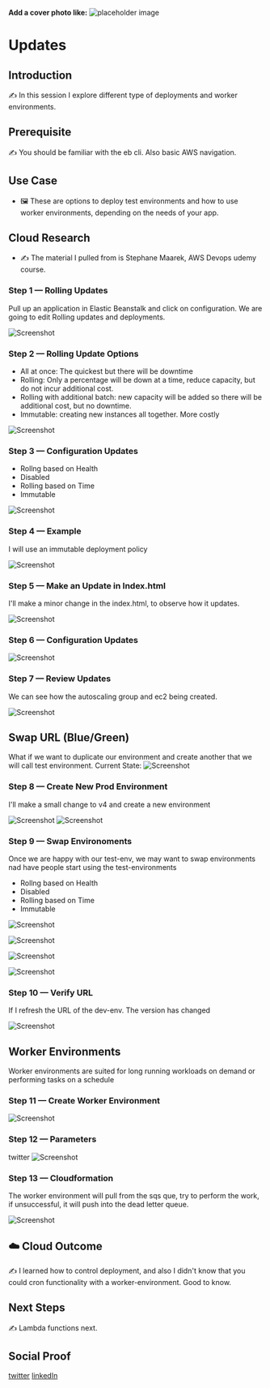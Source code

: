 **Add a cover photo like:**
![placeholder image](../036/elastic-beanstalk.png)

# Updates

## Introduction

✍️ In this session I explore different type of deployments and worker environments.

## Prerequisite

✍️ You should be familiar with the eb cli. Also basic AWS navigation.

## Use Case

- 🖼️ These are options to deploy test environments and how to use worker environments, depending on the needs of your app.

## Cloud Research

- ✍️ The material I pulled from is Stephane Maarek, AWS Devops udemy course.


### Step 1 — Rolling Updates
Pull up an application in Elastic Beanstalk and click on configuration. We are going to edit Rolling updates and deployments.

![Screenshot](step1-edit-rolling-updates.png)

### Step 2 — Rolling Update Options
- All at once: The quickest but there will be downtime
- Rolling: Only a percentage will be down at a time, reduce capacity, but do not incur additional cost.
- Rolling with additional batch: new capacity will be added so there will be additional cost, but no downtime.
- Immutable: creating new instances all together. More costly

![Screenshot](step2-review-options.png)

### Step 3 — Configuration Updates
- Rollng based on Health
- Disabled
- Rolling based on Time
- Immutable

![Screenshot](step3-configuration-updates.png)

### Step 4 — Example
 I will use an immutable deployment policy

![Screenshot](step4-immutable-ex.png)

### Step 5 — Make an Update in Index.html
I'll make a minor change in the index.html, to observe how it updates.

![Screenshot](step5-update.png)

### Step 6 — Configuration Updates

![Screenshot](step5a-eb-deploy.png)

### Step 7 — Review Updates
We can see how the autoscaling group and ec2 being created.

![Screenshot](step7-review-progress.png)

## Swap URL (Blue/Green)
What if we want to duplicate our environment and create another that we will call test environment.
Current State:
![Screenshot](swap-url.png)
### Step 8 — Create New Prod Environment
I'll make a small change to v4 and create a new environment

![Screenshot](step8-eb-cli.png)
![Screenshot](step8-v4-result.png)
### Step 9 — Swap Environoments
Once we are happy with our test-env, we may want to swap environments nad have people start using the test-environments
- Rollng based on Health
- Disabled
- Rolling based on Time
- Immutable

![Screenshot](step9-inprogress.png)

![Screenshot](step9-swap.png)

![Screenshot](step9-swapenviroment.png)

![Screenshot](step9a-swap.png)

### Step 10 — Verify URL
If I refresh the URL of the dev-env. The version has changed

![Screenshot](step10-verify.png)

## Worker Environments
Worker environments are suited for long running workloads on demand or performing tasks on a schedule

### Step 11 — Create Worker Environment

![Screenshot](step11-create-worker-env.png)

### Step 12 — Parameters
twitter
![Screenshot](step12-params.png)

### Step 13 — Cloudformation
The worker environment will pull from the sqs que, try to perform the work, if unsuccessful, it will push into the dead letter queue.

![Screenshot](step13-cloudformation-details.png)

## ☁️ Cloud Outcome

✍️ I learned how to control deployment, and also I didn't know that you could cron functionality with a worker-environment. Good to know.

## Next Steps

✍️ Lambda functions next.

## Social Proof


[twitter](https://twitter.com/DemianJennings/status/1630756924500111361)
[linkedIn](https://www.linkedin.com/posts/demian-jennings_100daysofcloud-activity-7036523050309189635-nT0u?utm_source=share&utm_medium=member_desktop)
